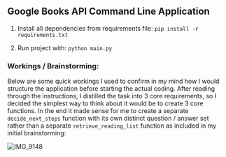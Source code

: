 ## Google Books API Command Line Application

1. Install all dependencies from requirements file: `pip install -r requirements.txt`

2. Run project with: `python main.py`

### Workings / Brainstorming:

Below are some quick workings I used to confirm in my mind how I would structure the application before starting the actual coding.
After reading through the instructions, I distilled the task into 3 core requirements, so I decided the simplest way to think about it would be to create 3 core functions.
In the end it made sense for me to create a separate `decide_next_steps` function with its own distinct question / answer set rather than a separate `retrieve_reading_list` function as included in my initial brainstorming:

![IMG_9148](https://user-images.githubusercontent.com/4712052/208736594-722d474b-19d2-463a-bb71-a64483b72a15.jpg)

